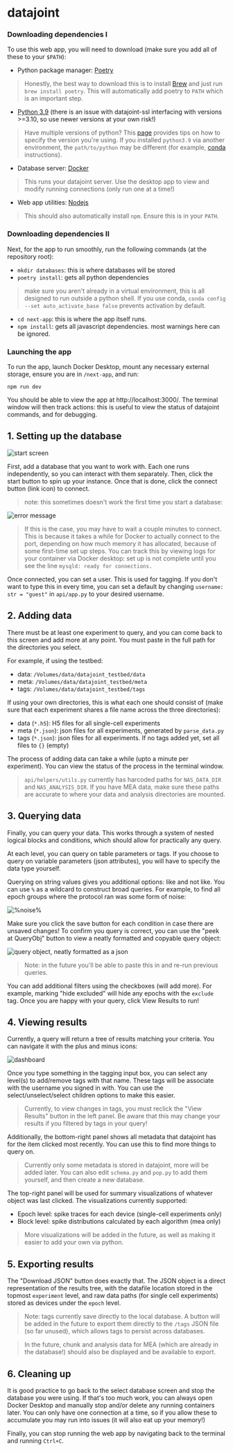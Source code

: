# datajoint

### Downloading dependencies I

To use this web app, you will need to download (make sure you add all of these to your `$PATH`):

- Python package manager: [Poetry](https://python-poetry.org/docs/#installation)
> Honestly, the best way to download this is to install [Brew](https://brew.sh/) and just run `brew install poetry`. This will automatically add poetry to `PATH` which is an important step.
- [Python 3.9](https://www.python.org/downloads/release/python-396/) (there is an issue with datajoint-ssl interfacing with versions >=3.10, so use newer versions at your own risk!)
> Have multiple versions of python? This [page](https://python-poetry.org/docs/managing-environments/) provides tips on how to specify the version you're using. If you installed `python3.9` via another environment, the `path/to/python` may be different (for example, [conda](https://docs.anaconda.com/working-with-conda/ide-tutorials/python-path/) instructions).
- Database server: [Docker](https://docs.docker.com/desktop/)
> This runs your datajoint server. Use the desktop app to view and modify running connections (only run one at a time!)
- Web app utilities: [Nodejs](https://nodejs.org/en)
> This should also automatically install `npm`. Ensure this is in your `PATH`.

### Downloading dependencies II

Next, for the app to run smoothly, run the following commands (at the repository root):

- `mkdir databases`: this is where databases will be stored
- `poetry install`: gets all python dependencies
> make sure you aren't already in a virtual environment, this is all designed to run outside a python shell. If you use conda, `conda config --set auto_activate_base false` prevents activation by default.
- `cd next-app`: this is where the app itself runs.
- `npm install`: gets all javascript dependencies. most warnings here can be ignored.

### Launching the app

To run the app, launch Docker Desktop, mount any necessary external storage, ensure you are in `/next-app`, and run:

``` npm run dev ```

You should be able to view the app at http://localhost:3000/. The terminal window will then track actions: this is useful to view the status of datajoint commands, and for debugging.

## 1. Setting up the database

![start screen](readme/select_db.png)

First, add a database that you want to work with. Each one runs independently, so you can interact with them separately. Then, click the start button to spin up your instance. Once that is done, click the connect button (link icon) to connect.

> note: this sometimes doesn't work the first time you start a database:

![error message](readme/select_db_error.png)

> If this is the case, you may have to wait a couple minutes to connect. This is because it takes a while for Docker to actually connect to the port, depending on how much memory it has allocated, because of some first-time set up steps. You can track this by viewing logs for your container via Docker desktop: set up is not complete until you see the line `mysqld: ready for connections.`

Once connected, you can set a user. This is used for tagging. If you don't want to type this in every time, you can set a default by changing `username: str = "guest"` in `api/app.py` to your desired username.

## 2. Adding data

There must be at least one experiment to query, and you can come back to this screen and add more at any point. You must paste in the full path for the directories you select.

For example, if using the testbed:

- data: `/Volumes/data/datajoint_testbed/data`
- meta: `/Volumes/data/datajoint_testbed/meta`
- tags: `/Volumes/data/datajoint_testbed/tags`

If using your own directories, this is what each one should consist of (make sure that each experiment shares a file name across the three directories):

- data (`*.h5`): H5 files for all single-cell experiments
- meta (`*.json`): json files for all experiments, generated by `parse_data.py`
- tags (`*.json`): json files for all experiments. If no tags added yet, set all files to `{}` (empty)

The process of adding data can take a while (upto a minute per experiment). You can view the status of the process in the terminal window.

> `api/helpers/utils.py` currently has harcoded paths for `NAS_DATA_DIR` and `NAS_ANALYSIS_DIR`. If you have MEA data, make sure these paths are accurate to where your data and analysis directories are mounted.

## 3. Querying data

Finally, you can query your data. This works through a system of nested logical blocks and conditions, which should allow for practically any query.

At each level, you can query on table parameters or tags. If you choose to query on variable parameters (json attributes), you will have to specify the data type yourself.

Querying on string values gives you additional options: like and not like. You can use `%` as a wildcard to construct broad queries. For example, to find all epoch groups where the protocol ran was some form of noise:

![%noise%](readme/query_example.png)

Make sure you click the save button for each condition in case there are unsaved changes! To confirm you query is correct, you can use the "peek at QueryObj" button to view a neatly formatted and copyable query object:

![query object, neatly formatted as a json](readme/queryobj_example.png)

> Note: in the future you'll be able to paste this in and re-run previous queries.

You can add additional filters using the checkboxes (will add more). For example, marking "hide excluded" will hide any epochs with the `exclude` tag. Once you are happy with your query, click View Results to run!

## 4. Viewing results

Currently, a query will return a tree of results matching your criteria. You can navigate it with the plus and minus icons:

![dashboard](readme/dashboard.png)

Once you type something in the tagging input box, you can select any level(s) to add/remove tags with that name. These tags will be associate with the username you signed in with. You can use the select/unselect/select children options to make this easier.

> Currently, to view changes in tags, you must reclick the "View Results" button in the left panel. Be aware that this may change your results if you filtered by tags in your query!

Additionally, the bottom-right panel shows all metadata that datajoint has for the item clicked most recently. You can use this to find more things to query on.

> Currently only some metadata is stored in datajoint, more will be added later. You can also edit `schema.py` and `pop.py` to add them yourself, and then create a new database.

The top-right panel will be used for summary visualizations of whatever object was last clicked. The visualizations currently supported:

* Epoch level: spike traces for each device (single-cell experiments only)
* Block level: spike distributions calculated by each algorithm (mea only)

> More visualizations will be added in the future, as well as making it easier to add your own via python.

## 5. Exporting results

The "Download JSON" button does exactly that. The JSON object is a direct representation of the results tree, with the datafile location stored in the topmost `experiment` level, and raw data paths (for single cell experiments) stored as devices under the `epoch` level.

> Note: tags currently save directly to the local database. A button will be added in the future to export them directly to the `/tags` JSON file (so far unused), which allows tags to persist across databases.

> In the future, chunk and analysis data for MEA (which are already in the database!) should also be displayed and be available to export.

## 6. Cleaning up

It is good practice to go back to the select database screen and stop the database you were using. If that's too much work, you can always open Docker Desktop and manually stop and/or delete any running containers later. You can only have one connection at a time, so if you allow these to accumulate you may run into issues (it will also eat up your memory!)

Finally, you can stop running the web app by navigating back to the terminal and running `Ctrl+C`.